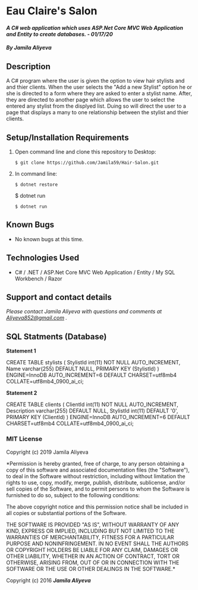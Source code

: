 # Eau Claire's Salon

#### _A C# web application which uses ASP.Net Core MVC Web Application and Entity to create databases.  - 01/17/20_

#### _By **Jamila Aliyeva**_

## Description

A C# program where the user is given the option to view  hair stylists and and thier clients. When the user selects the "Add a new Stylist" option he or she is directed to a form where they are asked to enter a stylist name. After, they are directed to another page which allows the user to select the entered any stylist from the displyed list. Duing so will direct the user to a page that displays a many to one relationship between the stylist and thier clients.

## Setup/Installation Requirements

1. Open command line and clone this repository to Desktop:
    ```
    $ git clone https://github.com/Jamila59/Hair-Salon.git
    ```
2. In command line:
    ```
    $ dotnet restore 
    ```
    $ dotnet run
    ```
    $ dotnet run
    ```

## Known Bugs
* No known bugs at this time.

## Technologies Used
* C# / .NET / ASP.Net Core MVC Web Application /  Entity / My SQL Workbench / Razor 

## Support and contact details

_Please contact Jamila Aliyeva with questions and comments at Aliyeva852@gmail.com ._

## SQL Statments (Database)

**Statement 1**

CREATE TABLE stylists ( StylistId int(11) NOT NULL AUTO_INCREMENT, Name varchar(255) DEFAULT NULL, PRIMARY KEY (StylistId) ) ENGINE=InnoDB AUTO_INCREMENT=6 DEFAULT CHARSET=utf8mb4 COLLATE=utf8mb4_0900_ai_ci;

**Statement 2**

CREATE TABLE clients ( ClientId int(11) NOT NULL AUTO_INCREMENT, Description varchar(255) DEFAULT NULL, StylistId int(11) DEFAULT '0', PRIMARY KEY (ClientId) ) ENGINE=InnoDB AUTO_INCREMENT=6 DEFAULT CHARSET=utf8mb4 COLLATE=utf8mb4_0900_ai_ci;



### MIT License
Copyright (c) 2019 Jamila Aliyeva

*Permission is hereby granted, free of charge, to any person obtaining a copy of this software and associated documentation files (the "Software"), to deal in the Software without restriction, including without limitation the rights to use, copy, modify, merge, publish, distribute, sublicense, and/or sell copies of the Software, and to permit persons to whom the Software is furnished to do so, subject to the following conditions:

The above copyright notice and this permission notice shall be included in all copies or substantial portions of the Software.

THE SOFTWARE IS PROVIDED "AS IS", WITHOUT WARRANTY OF ANY KIND, EXPRESS OR IMPLIED, INCLUDING BUT NOT LIMITED TO THE WARRANTIES OF MERCHANTABILITY, FITNESS FOR A PARTICULAR PURPOSE AND NONINFRINGEMENT. IN NO EVENT SHALL THE AUTHORS OR COPYRIGHT HOLDERS BE LIABLE FOR ANY CLAIM, DAMAGES OR OTHER LIABILITY, WHETHER IN AN ACTION OF CONTRACT, TORT OR OTHERWISE, ARISING FROM, OUT OF OR IN CONNECTION WITH THE SOFTWARE OR THE USE OR OTHER DEALINGS IN THE SOFTWARE.*


Copyright (c) 2016 **_Jamila Aliyeva_**


